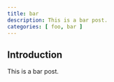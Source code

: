 ```yaml
---
title: bar
description: This is a bar post.
categories: [ foo, bar ]
---
```




## Introduction

This is a bar post.
